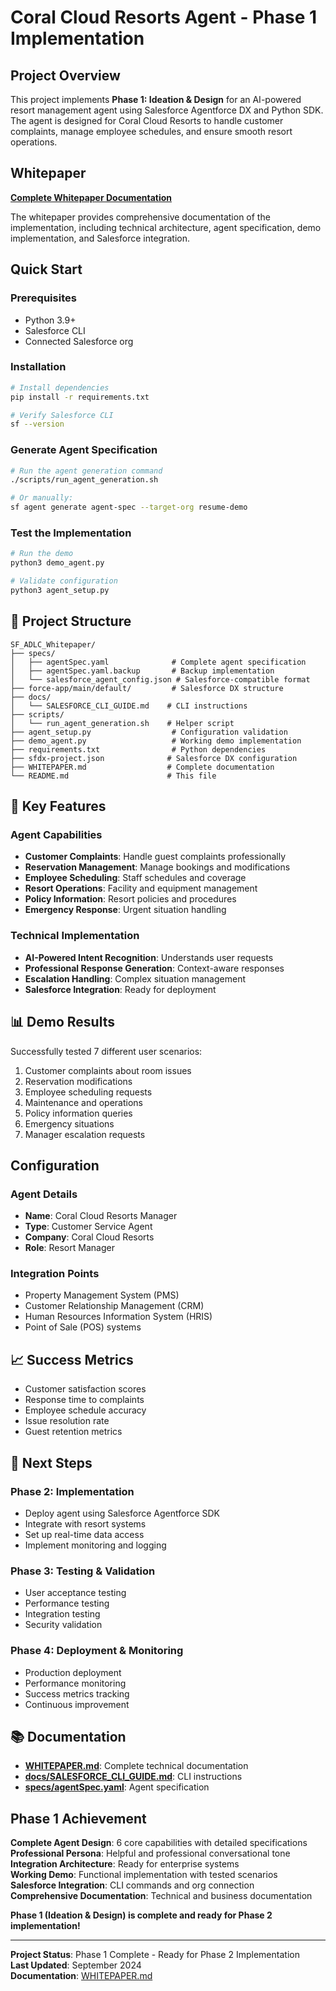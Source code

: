 # Coral Cloud Resorts Agent - Phase 1 Implementation

## Project Overview

This project implements **Phase 1: Ideation & Design** for an AI-powered resort management agent using Salesforce Agentforce DX and Python SDK. The agent is designed for Coral Cloud Resorts to handle customer complaints, manage employee schedules, and ensure smooth resort operations.

## Whitepaper

**[Complete Whitepaper Documentation](WHITEPAPER.md)**

The whitepaper provides comprehensive documentation of the implementation, including technical architecture, agent specification, demo implementation, and Salesforce integration.

## Quick Start

### Prerequisites
- Python 3.9+
- Salesforce CLI
- Connected Salesforce org

### Installation
```bash
# Install dependencies
pip install -r requirements.txt

# Verify Salesforce CLI
sf --version
```

### Generate Agent Specification
```bash
# Run the agent generation command
./scripts/run_agent_generation.sh

# Or manually:
sf agent generate agent-spec --target-org resume-demo
```

### Test the Implementation
```bash
# Run the demo
python3 demo_agent.py

# Validate configuration
python3 agent_setup.py
```

## 📁 Project Structure

```
SF_ADLC_Whitepaper/
├── specs/
│   ├── agentSpec.yaml              # Complete agent specification
│   ├── agentSpec.yaml.backup       # Backup implementation
│   └── salesforce_agent_config.json # Salesforce-compatible format
├── force-app/main/default/         # Salesforce DX structure
├── docs/
│   └── SALESFORCE_CLI_GUIDE.md    # CLI instructions
├── scripts/
│   └── run_agent_generation.sh    # Helper script
├── agent_setup.py                  # Configuration validation
├── demo_agent.py                   # Working demo implementation
├── requirements.txt                # Python dependencies
├── sfdx-project.json              # Salesforce DX configuration
├── WHITEPAPER.md                  # Complete documentation
└── README.md                      # This file
```

## 🎯 Key Features

### Agent Capabilities
- **Customer Complaints**: Handle guest complaints professionally
- **Reservation Management**: Manage bookings and modifications
- **Employee Scheduling**: Staff schedules and coverage
- **Resort Operations**: Facility and equipment management
- **Policy Information**: Resort policies and procedures
- **Emergency Response**: Urgent situation handling

### Technical Implementation
- **AI-Powered Intent Recognition**: Understands user requests
- **Professional Response Generation**: Context-aware responses
- **Escalation Handling**: Complex situation management
- **Salesforce Integration**: Ready for deployment

## 📊 Demo Results

Successfully tested 7 different user scenarios:
1. Customer complaints about room issues
2. Reservation modifications
3. Employee scheduling requests
4. Maintenance and operations
5. Policy information queries
6. Emergency situations
7. Manager escalation requests

## Configuration

### Agent Details
- **Name**: Coral Cloud Resorts Manager
- **Type**: Customer Service Agent
- **Company**: Coral Cloud Resorts
- **Role**: Resort Manager

### Integration Points
- Property Management System (PMS)
- Customer Relationship Management (CRM)
- Human Resources Information System (HRIS)
- Point of Sale (POS) systems

## 📈 Success Metrics

- Customer satisfaction scores
- Response time to complaints
- Employee schedule accuracy
- Issue resolution rate
- Guest retention metrics

## 🚀 Next Steps

### Phase 2: Implementation
- Deploy agent using Salesforce Agentforce SDK
- Integrate with resort systems
- Set up real-time data access
- Implement monitoring and logging

### Phase 3: Testing & Validation
- User acceptance testing
- Performance testing
- Integration testing
- Security validation

### Phase 4: Deployment & Monitoring
- Production deployment
- Performance monitoring
- Success metrics tracking
- Continuous improvement

## 📚 Documentation

- **[WHITEPAPER.md](WHITEPAPER.md)**: Complete technical documentation
- **[docs/SALESFORCE_CLI_GUIDE.md](docs/SALESFORCE_CLI_GUIDE.md)**: CLI instructions
- **[specs/agentSpec.yaml](specs/agentSpec.yaml)**: Agent specification

## Phase 1 Achievement

**Complete Agent Design**: 6 core capabilities with detailed specifications  
**Professional Persona**: Helpful and professional conversational tone  
**Integration Architecture**: Ready for enterprise systems  
**Working Demo**: Functional implementation with tested scenarios  
**Salesforce Integration**: CLI commands and org connection  
**Comprehensive Documentation**: Technical and business documentation  

**Phase 1 (Ideation & Design) is complete and ready for Phase 2 implementation!**

---

**Project Status**: Phase 1 Complete - Ready for Phase 2 Implementation  
**Last Updated**: September 2024  
**Documentation**: [WHITEPAPER.md](WHITEPAPER.md)

